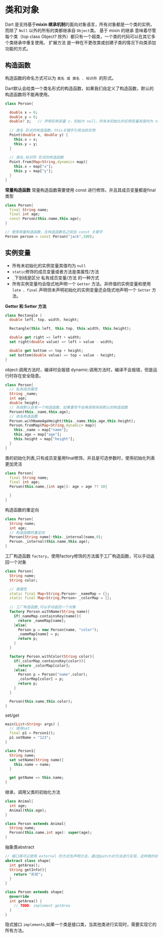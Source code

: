 # 类和对象

Dart 是支持基于**mixin 继承机制**的面向对象语言，所有对象都是一个类的实例，而除了 `Null` 以外的所有的类都继承自 `Object`类。 基于 mixin 的继承 意味着尽管每个类（top class Object? 除外）都只有一个超类，一个类的代码可以在其它多个类继承中重复使用。 扩展方法 是一种在不更改类或创建子类的情况下向类添加功能的方式。

## 构造函数
构造函数的命名方式可以为 `类名 或 类名 . 标识符 `的形式。

Dart默认会给类一个类名形式的构造函数，如果我们自定义了构造函数，默认的构造函数将不能再使用。
```dart
class Person{

  double x = 0;
  double y = 0;
  double? z;   // 声明实例变量 z，初始为 null。所有未初始化的实例变量其值均为 null。
 
  // 类名 形式的构造函数，this关键字引用当前实例
  Point(double x, double y) {
    this.x = x; 
    this.y = y;
  }
  
  // 类名.标识符 形式的构造函数
  Point.from(Map<String,dynamic> map){
    this.x = map["x"];
    this.y = map["y"];
  }
}
```

**常量构造函数** 常量构造函数需要使用 const 进行修饰，并且其成员变量都是final类型
```dart
class Person{
  final String name;
  final int age;
  const Person(this.name,this.age);
}

// 使用常量构造函数，在构造函数名之前加 const 关键字
Person person = const Person("jack",100);
```

## 实例变量

* 所有未初始化的实例变量其值均为 `null`
* `static`修饰的成员变量或者方法是类属性/方法
* `_`下划线是区分 私有成员变量/方法 的一种方式
* 所有实例变量均会隐式地声明一个 `Getter` 方法。非终值的实例变量和使用 `late 、final` 声明但未声明初始化的实例变量还会隐式地声明一个 `Setter` 方法。

**Getter 和 Setter 方法**
```dart
class Rectangle {
  double left, top, width, height;

  Rectangle(this.left, this.top, this.width, this.height);

  double get right => left + width;
  set right(double value) => left = value - width;

  double get bottom => top + height;
  set bottom(double value) => top = value - height;
}
```

object:调用方法时，编译时会报错
dynamic:调用方法时，编译不会报错，但是运行时存在安全隐患。

```dart
class Person{
  // 私有成员属性
  String _name;
  int age;
  double height;
  // 系统默认会有一个构造函数，如果重写不会再调用系统默认的构造函数
  Person(this._name,this.age);
  // 命名构造函数
  Person.withNameAgeHeight(this._name,this.age,this.height);
  Person.fromMap(Map<String,dynamic> map){
    this._name = map["name"];
    this.age = map["age"];
    this.height = map["height"];
  }
}
```

类的初始化列表,只有成员变量用final修饰，并且是可选参数时，使用初始化列表更加灵活
```dart
class Person{
  final String name;
  final int age;
  Person(this.name,{int age}): age = age ?? 10{

  }
}
```

构造函数的重定向
```dart
class Person{
  String name;
  int age;
  // 构造函数的重定向
  Person(String name):this._internal(name,0);
  Person._internal(this.name,this.age);
}
```

工厂构造函数 `factory`，使用factory修饰的方法属于工厂构造函数，可以手动返回一个对象
```dart
class Person{
  String name;
  String color;

  // 类属性
  static final Map<String,Person> _nameMap = {};
  static final Map<String,Person> _colorMap = {};
  
  // 工厂构造函数,可以手动返回一个对象
  factory Person.withName(String name){
    if(_nameMap.containsKey(name)){
      return _nameMap[name];
    }else{
      Person p = new Person(name, "color");
      _nameMap[name] = p;
      return p;
    }
  }

  factory Person.withColor(String color){
    if(_colorMap.containsKey(color)){
      return _colorMap[color];
    }else{
      Person p = Person("name",color);
      _colorMap[color] = p;
      return p;
    }
  }

  Person(this.name,this.color);
}
```

set/get
```dart
main(List<String> args) {
  // 使用set
  final p1 = Person1();
  p1.setName = "123";
}

class Person1{
  String name;
  set setName(String name){
    this.name = name;
  }

  get getName => this.name;
}
```

继承，调用父类的初始化方法
```dart
class Animal{
  int age;
  Animal(this.age);
}

class Person extends Animal{
  String name;
  Person(this.name,int age): super(age);
}
```

抽象类abstract
```dart
// 接口类可以使用 external 的方式先声明方法，通过@patch对方法进行实现，这样做的好处是可以实现多个平台不同的实现方式
abstract class shape{
  int getArea();
  String getInfo(){
    return "形状";
  }
}

class Person extends shape{
  @override
  int getArea() {
    // TODO: implement getArea
  }
}
```

隐式接口 `implements`,如果一个类是接口类，当其他类进行实现时，需要实现它的所有方法。